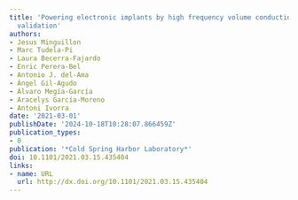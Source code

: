 ```yaml
---
title: 'Powering electronic implants by high frequency volume conduction: in human
  validation'
authors:
- Jesus Minguillon
- Marc Tudela-Pi
- Laura Becerra-Fajardo
- Enric Perera-Bel
- Antonio J. del-Ama
- Ángel Gil-Agudo
- Álvaro Megía-García
- Aracelys García-Moreno
- Antoni Ivorra
date: '2021-03-01'
publishDate: '2024-10-18T10:28:07.866459Z'
publication_types:
- 0
publication: '*Cold Spring Harbor Laboratory*'
doi: 10.1101/2021.03.15.435404
links:
- name: URL
  url: http://dx.doi.org/10.1101/2021.03.15.435404
---
```

